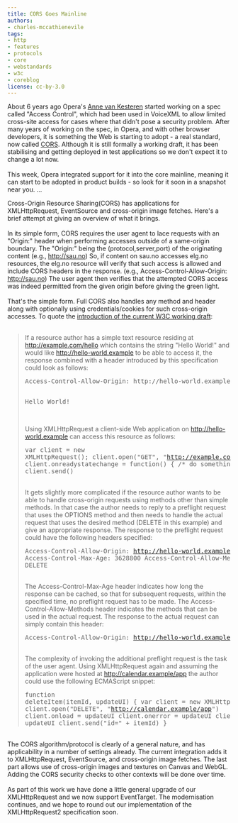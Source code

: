 ```yaml
---
title: CORS Goes Mainline
authors:
- charles-mccathienevile
tags:
- http
- features
- protocols
- core
- webstandards
- w3c
- coreblog
license: cc-by-3.0
---
```


<p>About 6 years ago Opera&#39;s <a href="http://my.opera.com/anne/" rel="nofollow" target="_blank">Anne van Kesteren</a> started working on a spec called &quot;Access Control&quot;, which had been used in VoiceXML to allow limited cross-site access for cases where that didn&#39;t pose a security problem. After many years of working on the spec, in Opera, and with other browser developers, it is something the Web is starting to adopt - a real standard, now called <a href="http://www.w3.org/TR/cors/" rel="nofollow" target="_blank">CORS</a>. Although it is still formally a working draft, it has been stabilising and getting deployed in test applications so we don&#39;t expect it to change a lot now.<br/><br/>This week, Opera integrated support for it into the core mainline, meaning it can start to be adopted in product builds - so look for it soon in a snapshot near you. ... </p><!--more-->Cross-Origin Resource Sharing(CORS) has applications for XMLHttpRequest, EventSource and cross-origin image fetches. Here&#39;s a brief attempt at giving an overview of what it brings.<br/><br/>In its simple form, CORS requires the user agent to lace requests with an &quot;Origin:&quot; header when performing accesses outside of a same-origin boundary. The &quot;Origin:&quot; being the (protocol,server,port) of the originating content (e.g., <a href="http://sau.no" target="_blank">http://sau.no</a>) So, if content on sau.no accesses elg.no resources, the elg.no resource will verify that such access is allowed and include CORS headers in the response. (e.g., Access-Control-Allow-Origin: <a href="http://sau.no" target="_blank">http://sau.no</a>) The user agent then verifies that the attempted CORS access was indeed permitted from the given origin before giving the green light.<br/><br/>That&#39;s the simple form. Full CORS also handles any method and header along with optionally using credentials/cookies for such cross-origin accesses. To quote the <a href="http://www.w3.org/TR/2010/WD-cors-20100727/#introduction" target="_blank">introduction of the current W3C working draft</a>:<br/><br/><blockquote class="bbquote"><p> If a resource author has a simple text resource residing at <a href="http://example.com/hello" target="_blank">http://example.com/hello</a> which contains the string &quot;Hello World!&quot; and would like <a href="http://hello-world.example" target="_blank">http://hello-world.example</a> to be able to access it, the response combined with a header introduced by this specification could look as follows:<br/><pre>
Access-Control-Allow-Origin: http://hello-world.example

Hello World!</pre><br/>Using XMLHttpRequest a client-side Web application on <a href="http://hello-world.example" target="_blank">http://hello-world.example</a> can access this resource as follows:<br/><pre>var client = new XMLHttpRequest();
client.open(&quot;GET&quot;, &quot;http://example.com/hello&quot;)
client.onreadystatechange = function() { /* do something */ }
client.send()</pre><br/>It gets slightly more complicated if the resource author wants to be able to handle cross-origin requests using methods other than simple methods. In that case the author needs to reply to a preflight request that uses the OPTIONS method and then needs to handle the actual request that uses the desired method (DELETE in this example) and give an appropriate response. The response to the preflight request could have the following headers specified:<br/><pre>Access-Control-Allow-Origin: http://hello-world.example
Access-Control-Max-Age: 3628800
Access-Control-Allow-Methods: PUT, DELETE</pre><br/>The Access-Control-Max-Age header indicates how long the response can be cached, so that for subsequent requests, within the specified time, no preflight request has to be made. The Access-Control-Allow-Methods header indicates the methods that can be used in the actual request. The response to the actual request can simply contain this header:<br/><pre>Access-Control-Allow-Origin: http://hello-world.example</pre><br/>The complexity of invoking the additional preflight request is the task of the user agent. Using XMLHttpRequest again and assuming the application were hosted at <a href="http://calendar.example/app" target="_blank">http://calendar.example/app</a> the author could use the following ECMAScript snippet:<br/><pre>function deleteItem(itemId, updateUI) {
  var client = new XMLHttpRequest()
  client.open(&quot;DELETE&quot;, &quot;http://calendar.example/app&quot;)
  client.onload = updateUI
  client.onerror = updateUI
  client.onabort = updateUI
  client.send(&quot;id=&quot; + itemId)
} </pre></p></blockquote><br/>The CORS algorithm/protocol is clearly of a general nature, and has applicability in a number of settings already. The current integration adds it to XMLHttpRequest, EventSource, and cross-origin image fetches. The last part allows use of cross-origin images and textures on Canvas and WebGL. Adding the CORS security checks to other contexts will be done over time.<br/><br/>As part of this work we have done a little general upgrade of our XMLHttpRequest and we now support EventTarget. The modernisation continues, and we hope to round out our implementation of the XMLHttpRequest2 specification soon.<br/>
